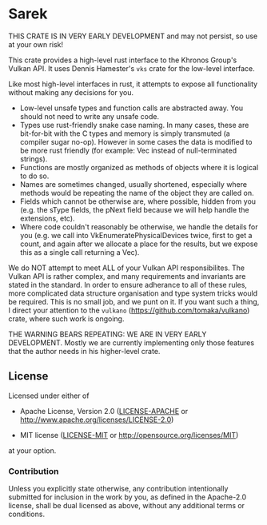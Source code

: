 # Sarek

THIS CRATE IS IN VERY EARLY DEVELOPMENT and may not persist, so use at your own risk!

This crate provides a high-level rust interface to the Khronos Group's Vulkan API.
It uses Dennis Hamester's `vks` crate for the low-level interface.

Like most high-level interfaces in rust, it attempts to expose all functionality without
making any decisions for you.

* Low-level unsafe types and function calls are abstracted away. You should not need to write
  any unsafe code.
* Types use rust-friendly snake case naming. In many cases, these are bit-for-bit with the C
  types and memory is simply transmuted (a compiler sugar no-op). However in some cases the
  data is modified to be more rust friendly (for example: Vec<u8> instead of null-terminated
  strings).
* Functions are mostly organized as methods of objects where it is logical to do so.
* Names are sometimes changed, usually shortened, especially where methods would be repeating
  the name of the object they are called on.
* Fields which cannot be otherwise are, where possible, hidden from you (e.g. the sType fields,
  the pNext field because we will help handle the extensions, etc).
* Where code couldn't reasonably be otherwise, we handle the details for you (e.g. we call
  into VkEnumeratePhysicalDevices twice, first to get a count, and again after we allocate
  a place for the results, but we expose this as a single call returning a Vec).

We do NOT attempt to meet ALL of your Vulkan API responsibilites. The Vulkan API is rather
complex, and many requirements and invariants are stated in the standard. In order to ensure
adherance to all of these rules, more complicated data structure organisation and type system
tricks would be required. This is no small job, and we punt on it. If you want such a thing,
I direct your attention to the `vulkano` (https://github.com/tomaka/vulkano) crate, where
such work is ongoing.

THE WARNING BEARS REPEATING:  WE ARE IN VERY EARLY DEVELOPMENT.  Mostly we are currently
implementing only those features that the author needs in his higher-level crate.

## License

Licensed under either of

 * Apache License, Version 2.0
   ([LICENSE-APACHE](LICENSE-APACHE)
    or http://www.apache.org/licenses/LICENSE-2.0)

 * MIT license
   ([LICENSE-MIT](LICENSE-MIT) or http://opensource.org/licenses/MIT)

at your option.

### Contribution

Unless you explicitly state otherwise, any contribution intentionally submitted
for inclusion in the work by you, as defined in the Apache-2.0 license, shall
be dual licensed as above, without any additional terms or conditions.

